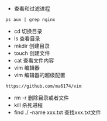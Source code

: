 * 查看和过滤进程
```
ps aux | grep nginx
``` 
* cd 切换目录
* ls 查看目录
* mkdir 创建目录
* touch 创建文件
* cat 查看文件内容
* vim 编辑器
* vim 编辑器的超级配置
```
https://github.com/ma6174/vim
```
* rm -r 删除目录或者文件
* kill 杀死进程
* find ./ -name xxx.txt 查找xxx.txt文件